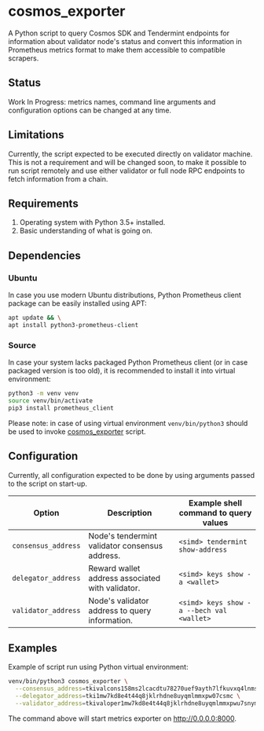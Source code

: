 # cosmos_exporter

A Python script to query Cosmos SDK and Tendermint endpoints for information
about validator node's status and convert this information in Prometheus
metrics format to make them accessible to compatible scrapers.

## Status

Work In Progress: metrics names, command line arguments and configuration
options can be changed at any time.

## Limitations

Currently, the script expected to be executed directly on validator machine.
This is not a requirement and will be changed soon, to make it possible to
run script remotely and use either validator or full node RPC endpoints to
fetch information from a chain.

## Requirements

1. Operating system with Python 3.5+ installed.
2. Basic understanding of what is going on.

## Dependencies

### Ubuntu

In case you use modern Ubuntu distributions, Python Prometheus client package
can be easily installed using APT:

```bash
apt update && \
apt install python3-prometheus-client
```

### Source

In case your system lacks packaged Python Prometheus client (or in case packaged
version is too old), it is recommended to install it into virtual environment:

```bash
python3 -m venv venv
source venv/bin/activate
pip3 install prometheus_client
```

Please note: in case of using virtual environment `venv/bin/python3` should be
used to invoke [cosmos_exporter](cosmos_exporter) script.

## Configuration

Currently, all configuration expected to be done by using arguments passed to
the script on start-up.

| Option              | Description                                      | Example shell command to query values     |
|---------------------|--------------------------------------------------|-------------------------------------------|
| `consensus_address` | Node's tendermint validator consensus address.   | `<simd> tendermint show-address`          |
| `delegator_address` | Reward wallet address associated with validator. | `<simd> keys show -a <wallet>`            |
| `validator_address` | Node's validator address to query information.   | `<simd> keys show -a --bech val <wallet>` |

## Examples

Example of script run using Python virtual environment:

```bash
venv/bin/python3 cosmos_exporter \
  --consensus_address=tkivalcons158ms2lcacdtu78270uef9ayth7lfkuvxq4lnms \
  --delegator_address=tki1mw7kd8e4t44q8jklrhdne8uyqmlmmxpw07csmc \
  --validator_address=tkivaloper1mw7kd8e4t44q8jklrhdne8uyqmlmmxpwu7snym
```

The command above will start metrics exporter on http://0.0.0.0:8000.
